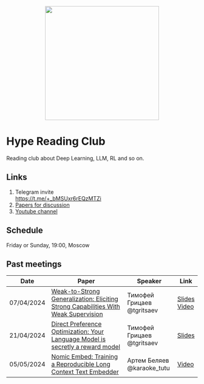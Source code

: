 <p align="center">
<img src="https://i.ibb.co/n1PS9g6/logo.png" height="300" />
</p>

# Hype Reading Club
Reading club about Deep Learning, LLM, RL and so on.

## Links
1. Telegram invite <br> https://t.me/+_bMSUxr6rEQzMTZi
2. [Papers for discussion](https://docs.google.com/spreadsheets/d/1I7pde9HimxwW5-0te72CDccCd4TW5taV7FyCLFACdVY/edit?usp=sharing)
3. [Youtube channel](https://www.youtube.com/@hype_reading_club)

## Schedule
Friday or Sunday, 19:00, Moscow

## Past meetings
Date | Paper | Speaker | Link |
| --- | --- | --- | --- |
| 07/04/2024 | [Weak-to-Strong Generalization: Eliciting Strong Capabilities With Weak Supervision](https://arxiv.org/abs/2312.09390) | Тимофей Грицаев <br>@tgritsaev | [Slides](https://disk.yandex.ru/i/WznSbpPXWG0FfA) <br> [Video](https://www.youtube.com/watch?v=fYS7QGBfozg&ab_channel=HypeReadingClub) |
| 21/04/2024 | [Direct Preference Optimization: Your Language Model is secretly a reward model](https://arxiv.org/pdf/2305.18290.pdf) | Тимофей Грицаев <br>@tgritsaev | [Slides](https://disk.yandex.ru/i/6HCPa14yuXmNFQ) |
| 05/05/2024 | [Nomic Embed: Training a Reproducible Long Context Text Embedder](https://arxiv.org/abs/2402.01613) | Артем Беляев <br>@karaoke_tutu | [Video](https://youtu.be/JaWAXQKLkwY) |
